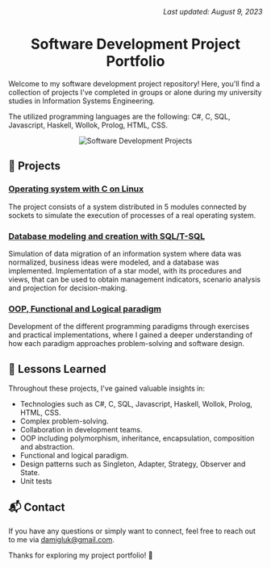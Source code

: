 <!-- Last Updated Note -->
<p align="right">
    <em>Last updated: August 9, 2023</em>
</p>

<!-- Header -->
<h1 align="center">Software Development Project Portfolio</h1>

<p>
    Welcome to my software development project repository! Here, you'll find a collection of projects I've completed in groups or alone during my university studies in Information Systems Engineering.
</p>
<p>The utilized programming languages are the following: C#, C, SQL, Javascript, Haskell, Wollok, Prolog, HTML, CSS.</p>

<!-- Visual Representation -->
<p align="center">
    <img src="https://media.licdn.com/dms/image/C4E16AQFIcY1M-woYyw/profile-displaybackgroundimage-shrink_350_1400/0/1654784927697?e=1707350400&v=beta&t=IN-GnCGNaLFetKNC6aLLk337JTbWBJhawNJ15yz945E" alt="Software Development Projects">
</p>

## 🚀 Projects

### <a href="https://github.com/damiangluk/proyectos_materias_utn/tree/main/2023/sistemas_operativos">Operating system with C on Linux<a>
The project consists of a system distributed in 5 modules connected by sockets to simulate the execution of processes of a real operating system.

### <a href="https://github.com/damiangluk/proyectos_materias_utn/tree/main/2023/gestion_de_datos">Database modeling and creation with SQL/T-SQL<a>
Simulation of data migration of an information system where data was normalized, business ideas were modeled, and a database was implemented.
Implementation of a star model, with its procedures and views, that can be used to obtain management indicators, scenario analysis and projection for decision-making.

### <a href="https://github.com/damiangluk/proyectos_materias_utn/tree/main/2022/paradigmas_de_programacion">OOP, Functional and Logical paradigm<a>
Development of the different programming paradigms through exercises and practical implementations, where I gained a deeper understanding of how each paradigm approaches problem-solving and software design.

## 🧠 Lessons Learned

Throughout these projects, I've gained valuable insights in:

- Technologies such as C#, C, SQL, Javascript, Haskell, Wollok, Prolog, HTML, CSS.
- Complex problem-solving.
- Collaboration in development teams.
- OOP including polymorphism, inheritance, encapsulation, composition and abstraction.
- Functional and logical paradigm.
- Design patterns such as Singleton, Adapter, Strategy, Observer and State.
- Unit tests

## 📬 Contact

If you have any questions or simply want to connect, feel free to reach out to me via damigluk@gmail.com.

Thanks for exploring my project portfolio! 🌟
